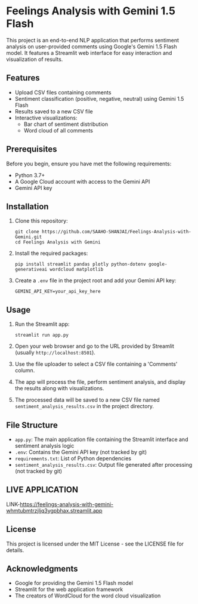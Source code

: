 # Feelings Analysis with Gemini 1.5 Flash

This project is an end-to-end NLP application that performs sentiment analysis on user-provided comments using Google's Gemini 1.5 Flash model. It features a Streamlit web interface for easy interaction and visualization of results.

## Features

- Upload CSV files containing comments
- Sentiment classification (positive, negative, neutral) using Gemini 1.5 Flash
- Results saved to a new CSV file
- Interactive visualizations:
  - Bar chart of sentiment distribution
  - Word cloud of all comments

## Prerequisites

Before you begin, ensure you have met the following requirements:

- Python 3.7+
- A Google Cloud account with access to the Gemini API
- Gemini API key

## Installation

1. Clone this repository:
   ```
   git clone https://github.com/SAAHO-SHANJAI/Feelings-Analysis-with-Gemini.git
   cd Feelings Analysis with Gemini
   ```

2. Install the required packages:
   ```
   pip install streamlit pandas plotly python-dotenv google-generativeai wordcloud matplotlib
   ```

3. Create a `.env` file in the project root and add your Gemini API key:
   ```
   GEMINI_API_KEY=your_api_key_here
   ```

## Usage

1. Run the Streamlit app:
   ```
   streamlit run app.py
   ```

2. Open your web browser and go to the URL provided by Streamlit (usually `http://localhost:8501`).

3. Use the file uploader to select a CSV file containing a 'Comments' column.

4. The app will process the file, perform sentiment analysis, and display the results along with visualizations.

5. The processed data will be saved to a new CSV file named `sentiment_analysis_results.csv` in the project directory.

## File Structure

- `app.py`: The main application file containing the Streamlit interface and sentiment analysis logic
- `.env`: Contains the Gemini API key (not tracked by git)
- `requirements.txt`: List of Python dependencies
- `sentiment_analysis_results.csv`: Output file generated after processing (not tracked by git)

## LIVE APPLICATION

LINK-https://feelings-analysis-with-gemini-whmtubmtrzjljq3ygpbhax.streamlit.app

## License

This project is licensed under the MIT License - see the LICENSE file for details.

## Acknowledgments

- Google for providing the Gemini 1.5 Flash model
- Streamlit for the web application framework
- The creators of WordCloud for the word cloud visualization
